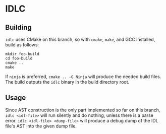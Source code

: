 # IDLC

## Building
`idlc` uses CMake on this branch, so with `cmake`, `make`, and GCC installed, build as follows:

    mkdir foo-build
    cd foo-build
    cmake ..
    make

If `ninja` is preferred, `cmake .. -G Ninja` will produce the needed build files.
The build outputs the `idlc` binary in the build directory root.

## Usage
Since AST construction is the only part implemented so far on this branch,
`idlc <idl-file>` will run silently and do nothing, unless there is a parse error.
`idlc <idl-file> <dump-file>` will produce a debug dump of the IDL file's AST into the given dump file.

